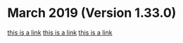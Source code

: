 # March 2019 (Version 1.33.0)

[this is a link](https://npmjs.org)
[this is a link](https://npmjs.org)
[this is a link](https://npmjs.org)
